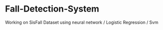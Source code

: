 # Fall-Detection-System
Working on SisFall Dataset using neural network / Logistic Regression / Svm
